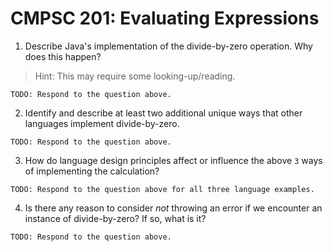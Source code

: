 # CMPSC 201: Evaluating Expressions

1. Describe Java's implementation of the divide-by-zero operation. Why does this happen?

> Hint: This may require some looking-up/reading.

`TODO: Respond to the question above.`

2. Identify and describe at least two additional unique ways that other languages implement divide-by-zero.

`TODO: Respond to the question above.`

3. How do language design principles affect or influence the above `3` ways of implementing the calculation?

`TODO: Respond to the question above for all three language examples.`

4. Is there any reason to consider _not_ throwing an error if we encounter an instance of divide-by-zero? If so, what is it?

`TODO: Respond to the question above.`
